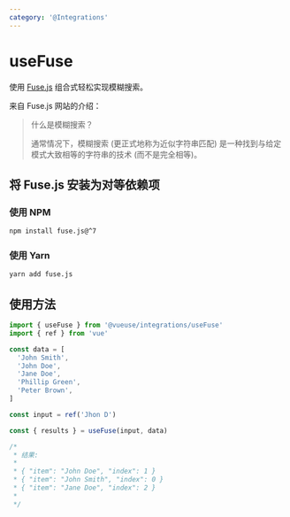 ```yaml
---
category: '@Integrations'
---
```


# useFuse

使用 [Fuse.js](https://github.com/krisk/fuse) 组合式轻松实现模糊搜索。

来自 Fuse.js 网站的介绍：

> 什么是模糊搜索？
>
> 通常情况下，模糊搜索 (更正式地称为近似字符串匹配) 是一种找到与给定模式大致相等的字符串的技术 (而不是完全相等)。

## 将 Fuse.js 安装为对等依赖项

### 使用 NPM

```bash
npm install fuse.js@^7
```

### 使用 Yarn

```bash
yarn add fuse.js
```

## 使用方法

```ts
import { useFuse } from '@vueuse/integrations/useFuse'
import { ref } from 'vue'

const data = [
  'John Smith',
  'John Doe',
  'Jane Doe',
  'Phillip Green',
  'Peter Brown',
]

const input = ref('Jhon D')

const { results } = useFuse(input, data)

/*
 * 结果:
 *
 * { "item": "John Doe", "index": 1 }
 * { "item": "John Smith", "index": 0 }
 * { "item": "Jane Doe", "index": 2 }
 *
 */
```
